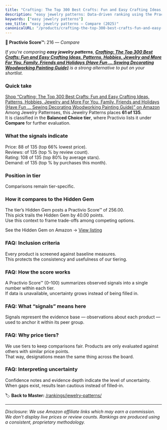 ```yaml
---
title: "Crafting: The Top 300 Best Crafts: Fun and Easy Crafting Ideas, Patterns, Hobbies, Jewelry and More For You, Family, Friends and Holidays (Have Fun ... Sewing Decorating Woodworking Painting Guide)"
description: "easy jewelry patterns: Data-driven ranking using the Practivio Score™. Positioned by quality, value, demand, findability, momentum."
keywords: ["easy jewelry patterns"]
seo_title: "easy jewelry patterns — Compare (2025)"
canonicalURL: "/products/crafting-the-top-300-best-crafts-fun-and-easy-crafting-ideas-patterns-hobbies-jewelry-and-more-for-you-family-friends-and-holidays-have-fun-sewing-decorating-woodworking-painting-guide-1548772496/"
---
```


**🛒 Practivio Score™:** 216 — _Compare_


*If you're comparing **easy jewelry patterns**, **[Crafting: The Top 300 Best Crafts: Fun and Easy Crafting Ideas, Patterns, Hobbies, Jewelry and More For You, Family, Friends and Holidays (Have Fun ... Sewing Decorating Woodworking Painting Guide)](https://www.amazon.com/dp/1548772496?tag=practivio-20)** is a strong alternative to put on your shortlist.*
### Quick take
[Shop “Crafting: The Top 300 Best Crafts: Fun and Easy Crafting Ideas, Patterns, Hobbies, Jewelry and More For You, Family, Friends and Holidays (Have Fun ... Sewing Decorating Woodworking Painting Guide)” on Amazon](https://www.amazon.com/dp/1548772496?tag=practivio-20)
Among Jewelry Patternses, this Jewelry Patterns places **61 of 135**.  
It is classified in the **Balanced Choice tier**, where Practivio lists it under **Compare** for further evaluation.

### What the signals indicate
Price: 88 of 135 (top 66% lowest price).  
Reviews:  of 135 (top % by review count).  
Rating: 108 of 135 (top 80% by average stars).  
Demand:  of 135 (top % by purchases this month).

### Position in tier
Comparisons remain tier-specific.

### How it compares to the Hidden Gem
The tier’s Hidden Gem posts a Practivio Score™ of 256.00.  
This pick trails the Hidden Gem by 40.00 points.  
Use this context to frame trade-offs among competing options.  

See the Hidden Gem on Amazon → [View listing](https://www.amazon.com/dp/B00JTTF3KU?tag=practivio-20)

### FAQ: Inclusion criteria
Every product is screened against baseline measures.  
This protects the consistency and usefulness of our tiering.

### FAQ: How the score works
A Practivio Score™ (0–100) summarizes observed signals into a single number within each tier.  
If data is unavailable, uncertainty grows instead of being filled in.

### FAQ: What “signals” means here
Signals represent the evidence base — observations about each product — used to anchor it within its peer group.

### FAQ: Why price tiers?
We use tiers to keep comparisons fair. Products are only evaluated against others with similar price points.  
That way, designations mean the same thing across the board.

### FAQ: Interpreting uncertainty
Confidence notes and evidence depth indicate the level of uncertainty.  
When gaps exist, results lean cautious instead of filled-in.

<!-- Missing template for Compare/CompareWithinPriceClass -->


🏷️ **Back to Master:** [/rankings/jewelry-patterns/](/rankings/jewelry-patterns/)

---
_Disclosure: We use Amazon affiliate links which may earn a commission. We don’t display live prices or review counts. Rankings are produced using a consistent, proprietary methodology._
